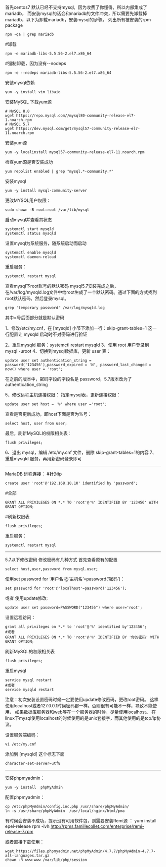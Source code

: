 首先centos7 默认已经不支持mysql，因为收费了你懂得，所以内部集成了mariadb，
而安装mysql的话会和mariadb的文件冲突，所以需要先卸载掉mariadb，以下为卸载mariadb，安装mysql的步骤。
列出所有被安装的rpm package 
```
rpm -qa | grep mariadb
```
#卸载
```
rpm -e mariadb-libs-5.5.56-2.el7.x86_64
```
#强制卸载，因为没有--nodeps
```
rpm -e --nodeps mariadb-libs-5.5.56-2.el7.x86_64
```
安装mysql依赖
```
yum -y install vim libaio
```
安装MySQL
下载yum源
```
# MySQL 8.0
wget https://repo.mysql.com//mysql80-community-release-el7-1.noarch.rpm
# MySQL 5.7
wget https://dev.mysql.com/get/mysql57-community-release-el7-11.noarch.rpm
```
安装yum源
```
yum -y localinstall mysql57-community-release-el7-11.noarch.rpm
```
检查yum源是否安装成功
```
yum repolist enabled | grep "mysql.*-community.*"
```
安装mysql
```
yum -y install mysql-community-server
```
更改MYSQL用户权限：
```
sudo chown -R root:root /var/lib/mysql
```
启动mysql并查看其状态
```
systemctl start mysqld
systemctl status mysqld
```
设置mysql为系统服务，随系统启动而启动
```
systemctl enable mysqld
systemctl daemon-reload
```
重启服务：
```
systemctl restart mysql
```
查看mysql下root账号的默认密码
mysql5.7安装完成之后，在/var/log/mysqld.log文件中给root生成了一个默认密码。通过下面的方式找到root默认密码，然后登录mysql。
```
grep 'temporary password' /var/log/mysqld.log
```
其中=号后面部分就是默认密码

1、修改/etc/my.cnf，在 [mysqld] 小节下添加一行：skip-grant-tables=1
这一行配置让 mysqld 启动时不对密码进行验证

2、重启mysqld 服务：systemctl restart mysqld
3、使用 root 用户登录到 mysql -uroot
4、切换到mysql数据库，更新 user 表：
```
update user set authentication_string = password('123456'),password_expired = 'N', password_last_changed = now() where user = 'root';
```
在之前的版本中，密码字段的字段名是 password，5.7版本改为了 authentication_string

5、修改远程主机连接权限：
指定mysql表，更新连接权限：
```
update user set host = '%' where user ='root';
```
查看是否更新成功，即host下面是否为%号：
```
select host, user from user;
```
最后，刷新MySQL的权限相关表：
```
flush privileges;
```
6、退出 mysql，编辑 /etc/my.cnf 文件，删除 skip-grant-tables=1的内容
7、重启mysqld 服务，再用新密码登录即可


-------------------------------------------------------------------------
MariaDB 远程连接：
#针对ip
```
create user 'root'@'192.168.10.10' identified by 'password';
```
#全部
```
GRANT ALL PRIVILEGES ON *.* TO 'root'@'%' IDENTIFIED BY '123456' WITH GRANT OPTION;
```
#刷新权限表
```
flush privileges;
```
重启服务：
```
systemctl restart mysql
```
-------------------------------------------------------------------------

5.7以下修改密码 
修改密码有几种方式 
首先查看原有的配置 
```
select host,user,password from mysql.user;
```
使用set password for ‘用户名’@’主机名’=password(‘密码’)：
```
set password for 'root'@'localhost'=password('123456');
```
或者
使用update修改:
```
update user set password=PASSWORD("123456") where user='root';
```

设置远程访问：
```
grant all privileges on *.* to 'root'@'%' identified by'123456';
#或者
GRANT ALL PRIVILEGES ON *.* TO 'root'@'%' IDENTIFIED BY '你的密码' WITH GRANT OPTION;
```
刷新MySQL的权限相关表
```
flush privileges;
```
重启mysql
```
service mysql restart
#或者
service mysqld restart
```
注意：初次安装设置密码时候一定要使用update修改密码，更改root密码。
这样使用localhost或者127.0.0.1时候密码都一样。否则很有可能不一样，导致不能使用，
如果数据库服务器和web等在一个服务器的时候，尽量使用localhost。
在linux下mysql使用localhost的时候使用的是unix套接字，而其他使用的是tcp/ip协议。

设置服务端编码：
```
vi /etc/my.cnf
```
添加到 [mysqld] 这个标志下面
```
character-set-server=utf8
```
---------------------------------------------------------
安装phpmyadmin：
```
yum -y install  phpMyAdmin
```
配置phpmyadmin：
```
cp /etc/phpMyAdmin/config.inc.php /usr/share/phpMyAdmin/
ln -s /usr/share/phpMyAdmin  /usr/local/nginx/html/pma
```
有时候会安装不成功，提示没有可用软件包，则需要安装Remi源 ：
yum install epel-release
rpm -ivh http://rpms.famillecollet.com/enterprise/remi-release-7.rpm

或者直接下载使用：
```
wget https://files.phpmyadmin.net/phpMyAdmin/4.7.7/phpMyAdmin-4.7.7-all-languages.tar.gz
chown -R www:www /var/lib/php/session
```
